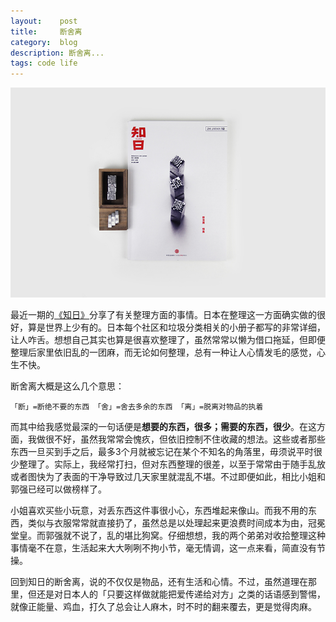 ```yaml
---
layout:    post
title:     断舍离
category:  blog
description: 断舍离...
tags: code life
---
```

![断舍离](/images/2013/dsl.jpg)

最近一期的[《知日》](http://book.douban.com/subject/24851599/)分享了有关整理方面的事情。日本在整理这一方面确实做的很好，算是世界上少有的。日本每个社区和垃圾分类相关的小册子都写的非常详细，让人咋舌。想想自己其实也算是很喜欢整理了，虽然常常以懒为借口拖延，但即便整理后家里依旧乱的一团麻，而无论如何整理，总有一种让人心情发毛的感觉，心生不快。

断舍离大概是这么几个意思：

    「断」=断绝不要的东西 「舍」=舍去多余的东西 「离」=脱离对物品的执着

而其中给我感觉最深的一句话便是**想要的东西，很多；需要的东西，很少**。在这方面，我做很不好，虽然我常常会愧疚，但依旧控制不住收藏的想法。这些或者那些东西一旦买到手之后，最多3个月就被忘记在某个不知名的角落里，毋须说平时很少整理了。实际上，我经常打扫，但对东西整理的很差，以至于常常由于随手乱放或者图快为了表面的干净导致过几天家里就混乱不堪。不过即便如此，相比小姐和郭强已经可以做榜样了。

小姐喜欢买些小玩意，对丢东西这件事很小心，东西堆起来像山。而我不用的东西，类似与衣服常常就直接扔了，虽然总是以处理起来更浪费时间成本为由，冠冕堂皇。而郭强就不说了，乱的堪比狗窝。仔细想想，我的两个弟弟对收拾整理这种事情毫不在意，生活起来大大咧咧不拘小节，毫无情调，这一点来看，简直没有节操。

回到知日的断舍离，说的不仅仅是物品，还有生活和心情。不过，虽然道理在那里，但还是对日本人的「只要这样做就能把爱传递给对方」之类的话语感到警惕，就像正能量、鸡血，打久了总会让人麻木，时不时的翻来覆去，更是觉得肉麻。
